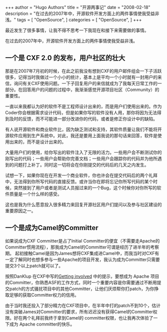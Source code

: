 +++
author = "Hugo Authors"
title = "开源两事记"
date = "2008-02-18"
description = "在过去的2007年中，开源软件开发方面上的两件事情使我受益非浅。"
tags = [
    "OpenSource",
]
categories = [
    "OpenSource",
]
+++

最近发生了很多事情，让我不得不思考一下我现在和接下来需要做的事情。

在过去的2007年中，开源软件开发方面上的两件事情使我受益非浅。

## 一个是 CXF 2.0 的发布，用户社区的壮大

那是在2007年7月初的时候，在此之前我没有想到CXF的用户邮件组会一下子活跃很多，记得当时我做过一个小小的统计，基本上是平均一个小时就有一封用户的来信，询问有关CXF使用问题。一下子回复用户的来信就成为了我每天日常工作的一部分。在回答用户的问题的过程中，我渐渐感觉开源项目社区（Community）的重要性。

一直以来我都认为好的软件不是工程师设计出来的，而是用户们使用出来的。作为Coder你会根据需求设计代码，但是如果你写的软件没有人用，那你将因为无法得到及时的反馈，而不可能进一部分改进你的代码，或者是修正你设计中的缺陷。

有人说开源软件和商业软件比，因为缺乏测试和支持，其软件质量让我们不能将开源软件应用到生产系统中。对此，我还是要用上面我说的那句话来回答，软件是使用出来的，而不是设计出来的。

大量用户们的使用，给你写出的软件注入了无限的活力。一些用户会不断测试你的刚写出的代码；一些用户会帮助你完善文档；一些用户会跟踪你的代码并为他所遇到的问题打上补丁。同时这一切将会在你刚提交的代码后的几天之内发生。

试想一下，如果你现在在开发一个商业软件，你也许会在提交代码后的两个礼拜中，无法得到你所写代码的直接反馈。或许当你在即将忘记你所写代码的某个时候，突然接到了用户或者是测试人员报过来的一个Bug，这个时候你对你所写的软件质量是一个什么样的感受。

这也是我为什么愿意投入很多精力来回复开源社区用户们提问以及参与社区建设的重要原因之一。

## 一个是成为Camel的Committer

如果说成为CXF Committer是占了Initial Committer的便宜（不需要走Apache的Committer惯用流程），那我成为Camel的Committer可谓是经历了进半年的考察期。 起初接触Camel是因为James想将CXF集成进Camel中，而我当时对CXF有一定了解同时也想多参与一些Apache的项目开发，我认为成为Committer只需要提交3个以上patch就可以了。

按照DanKlup 在CXF中写的[Getting involved](http://cxf.apache.org/getting-involved.html) 中的提示，要想成为 Apache 项目的Committer，你熟悉ASF的工作方式，同时一个重要内容是你需要通过不断用提交patch的方式骚扰项目中的其他Committer，让他们厌烦帮你打patch，为你挣取足够的获取Committer权力的信用。

由于当时我还投入了部分精力在CXF项目中，在半年中打的patch不到10个，估计没有突破James对Committer的要求，所有迟迟没有获得Camel的Committer权限。好在两个礼拜前我终于拿到Camel的 committer权限，也让我再次体验了一下成为 Apache committer的快乐。

